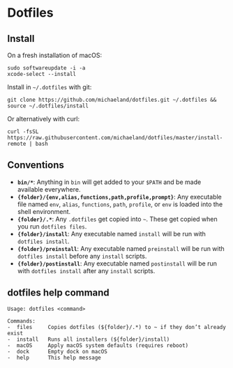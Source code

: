 # Dotfiles 


## Install

On a fresh installation of macOS:

    sudo softwareupdate -i -a
    xcode-select --install

Install in `~/.dotfiles` with git:

    git clone https://github.com/michaeland/dotfiles.git ~/.dotfiles && source ~/.dotfiles/install

Or alternatively with curl:

    curl -fsSL https://raw.githubusercontent.com/michaeland/dotfiles/master/install-remote | bash


## Conventions

- **`bin/*`**: Anything in `bin` will get added to your `$PATH` and be made available everywhere.
- **`{folder}/{env,alias,functions,path,profile,prompt}`**: Any executable file named `env`, `alias`, 
  `functions`, `path`, `profile`, or `env` is loaded into the shell environment.
- **`{folder}/.*`**: Any `.dotfiles` get copied into `~`. These get copied when you run `dotfiles files`.
- **`{folder}/install`**: Any executable named `install` will be run with `dotfiles install`.
- **`{folder}/preinstall`**: Any executable named `preinstall` will be run with `dotfiles install` before any `install` scripts.
- **`{folder}/postinstall`**: Any executable named `postinstall` will be run with `dotfiles install` after any `install` scripts.


## dotfiles help command

    Usage: dotfiles <command>

    Commands:
    -  files     Copies dotfiles (${folder}/.*) to ~ if they don’t already exist
    -  install   Runs all installers (${folder}/install)
    -  macOS     Apply macOS system defaults (requires reboot)
    -  dock      Empty dock on macOS
    -  help      This help message

